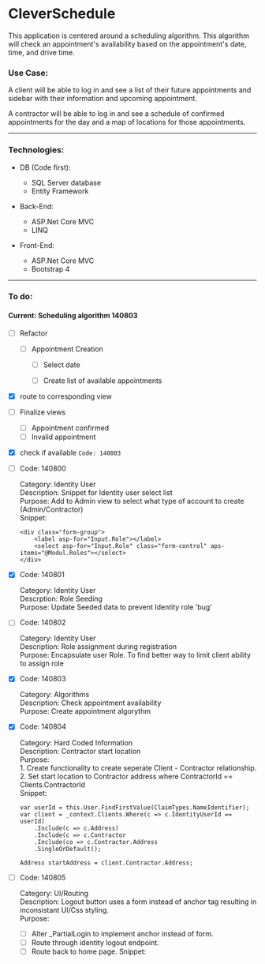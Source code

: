 # CleverSchedule

This application is centered around a scheduling algorithm. This algorithm will check an appointment's availability based on the appointment's date, time, and drive time.

### Use Case: 
A client will be able to log in and see a list of their future appointments and sidebar with their information and upcoming appointment. 

A contractor will be able to log in and see a schedule of confirmed appointments for the day and a map of locations for those appointments.

<hr />

### Technologies: 

* DB (Code first):
  * SQL Server database
  * Entity Framework 

* Back-End: 
  * ASP.Net Core MVC
  * LINQ

* Front-End:
  * ASP.Net Core MVC
  * Bootstrap 4 

<hr />

### To do: 
  #### Current: Scheduling algorithm 140803
  
  - [ ] Refactor
    - [ ] Appointment Creation
      - [ ] Select date
      - [ ] Create list of available appointments
        

  - [x] route to corresponding view
  - [ ] Finalize views
    - [ ] Appointment confirmed
    - [ ] Invalid appointment
  - [x] check if available ``` Code: 140803 ```

- [ ] Code: 140800<br/>

    Category: Identity User<br/>
    Description: Snippet for Identity user select list<br/>
    Purpose: Add to Admin view to select what type of account to create (Admin/Contractor)<br/>
    Snippet:<br/>
    ```
    <div class="form-group">
        <label asp-for="Input.Role"></label>
        <select asp-for="Input.Role" class="form-control" aps-items="@Modul.Roles"></select>
    </div>
    ```

- [x] Code: 140801 <br/>

    Category: Identity User<br/>
    Descrption: Role Seeding<br/>
    Purpose: Update Seeded data to prevent Identity role 'bug'<br/>

- [ ] Code: 140802<br/>

    Category: Identity User<br/>
    Description: Role assignment during registration<br/>
    Purpose: Encapsulate user Role. To find better way to limit client ability to assign role<br/>

- [x] Code: 140803<br />

    Category: Algorithms<br/>
    Description: Check appointment availability<br/>
    Purpose: Create appointment algorythm<br/>

- [x] Code: 140804 <br/>

    Category: Hard Coded Information<br/>
    Description: Contractor start location<br/>
    Purpose: <br/>
        1. Create functionality to create seperate Client - Contractor relationship.<br/>
        2. Set start location to Contractor address where ContractorId == Clients.ContractorId<br/>
    Snippet: <br/>
    ```
    var userId = this.User.FindFirstValue(ClaimTypes.NameIdentifier);
    var client = _context.Clients.Where(c => c.IdentityUserId == userId)
        .Include(c => c.Address)
        .Include(c => c.Contractor
        .Include(co => c.Contractor.Address
        .SingleOrDefault();

    Address startAddress = client.Contractor.Address;
    ```
- [ ] Code: 140805 <br/>

    Category: UI/Routing<br/>
    Description: Logout button uses a form instead of anchor tag resulting in inconsistant UI/Css styling.<br/>
    Purpose:
  - [ ] Alter _PartialLogin to implement anchor instead of form.
  - [ ] Route through identity logout endpoint.
  - [ ] Route back to home page. 
    Snippet: <br/>